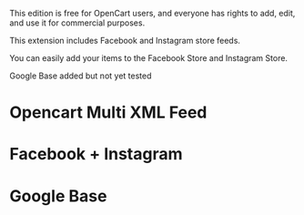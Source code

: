 This edition is free for OpenCart users, and everyone has rights to add, edit, and use it for commercial purposes.

This extension includes Facebook and Instagram store feeds.

You can easily add your items to the Facebook Store and Instagram Store.

Google Base added but not yet tested

# Opencart Multi XML Feed
# Facebook + Instagram
# Google Base
